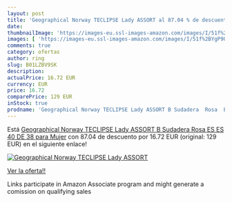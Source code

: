 ```yaml
---
layout: post
title: 'Geographical Norway TECLIPSE Lady ASSORT al 87.04 % de descuento'
date: 
thumbnailImage: 'https://images-eu.ssl-images-amazon.com/images/I/51f%2BYgP9UEL._SL200_.jpg'
images: [ 'https://images-eu.ssl-images-amazon.com/images/I/51f%2BYgP9UEL._SL200_.jpg' ]
comments: true
category: ofertas
author: ring
slug: B01LZBV9SK
description:
actualPrice: 16.72 EUR
currency: EUR
price: 16.72
comparePrice: 129 EUR
inStock: true
prodname: 'Geographical Norway TECLIPSE Lady ASSORT B Sudadera  Rosa  ES ES 40  DE 38  para Mujer'
---
```


Está [Geographical Norway TECLIPSE Lady ASSORT B Sudadera  Rosa  ES ES 40  DE 38  para Mujer](https://www.amazon.es/dp/B01LZBV9SK/?tag=tolees-21) con 87.04 de descuento por 16.72 EUR (original: 129 EUR) en el siguiente enlace!

[![Geographical Norway TECLIPSE Lady ASSORT](https://images-eu.ssl-images-amazon.com/images/I/51f%2BYgP9UEL._SL200_.jpg)](https://www.amazon.es/dp/B01LZBV9SK/?tag=tolees-21)

[Ver la oferta!!](https://www.amazon.es/dp/B01LZBV9SK/?tag=tolees-21)

Links participate in Amazon Associate program and might generate a comission on qualifying sales


